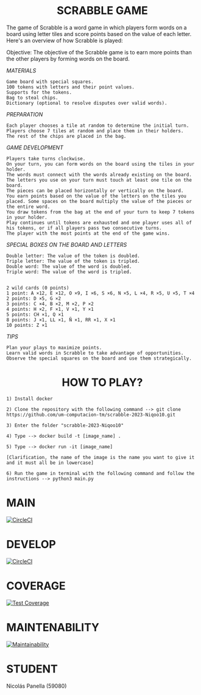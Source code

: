 # <h1 align="center"> SCRABBLE GAME </h1>

The game of Scrabble is a word game in which players form words on a board using letter tiles and score points based on the value of each letter. Here's an overview of how Scrabble is played:

Objective: The objective of the Scrabble game is to earn more points than the other players by forming words on the board.

 <em> MATERIALS </em>

    Game board with special squares.
    100 tokens with letters and their point values.
    Supports for the tokens.
    Bag to steal chips.
    Dictionary (optional to resolve disputes over valid words).

<em> PREPARATION </em>

    Each player chooses a tile at random to determine the initial turn.
    Players choose 7 tiles at random and place them in their holders.
    The rest of the chips are placed in the bag.

<em> GAME DEVELOPMENT </em>

    Players take turns clockwise.
    On your turn, you can form words on the board using the tiles in your holder.
    The words must connect with the words already existing on the board.
    The letters you use on your turn must touch at least one tile on the board.
    The pieces can be placed horizontally or vertically on the board.
    You earn points based on the value of the letters on the tiles you placed. Some spaces on the board multiply the value of the pieces or the entire word.
    You draw tokens from the bag at the end of your turn to keep 7 tokens in your holder.
    Play continues until tokens are exhausted and one player uses all of his tokens, or if all players pass two consecutive turns.
    The player with the most points at the end of the game wins.

<em> SPECIAL BOXES ON THE BOARD AND LETTERS </em>

    Double letter: The value of the token is doubled.
    Triple letter: The value of the token is tripled.
    Double word: The value of the word is doubled.
    Triple word: The value of the word is tripled.


    2 wild cards (0 points)
    1 point: A ×12, E ×12, O ×9, I ×6, S ×6, N ×5, L ×4, R ×5, U ×5, T ×4
    2 points: D ×5, G ×2
    3 points: C ×4, B ×2, M ×2, P ×2
    4 points: H ×2, F ×1, V ×1, Y ×1
    5 points: CH ×1, Q ×1
    8 points: J ×1, LL ×1, Ñ ×1, RR ×1, X ×1
    10 points: Z ×1

 <em> TIPS </em>

    Plan your plays to maximize points.
    Learn valid words in Scrabble to take advantage of opportunities.
    Observe the special squares on the board and use them strategically.


# <h1 align="center"> HOW TO PLAY? </h1>

    1) Install docker

    2) Clone the repository with the following command --> git clone https://github.com/um-computacion-tm/scrabble-2023-Niqoo10.git

    3) Enter the folder "scrabble-2023-Niqoo10"

    4) Type --> docker build -t [image_name] .

    5) Type --> docker run -it [image_name]

    [Clarification, the name of the image is the name you want to give it and it must all be in lowercase]

    6) Run the game in terminal with the following command and follow the instructions --> python3 main.py


# MAIN 

[![CircleCI](https://dl.circleci.com/status-badge/img/gh/um-computacion-tm/scrabble-2023-Niqoo10/tree/main.svg?style=svg)](https://dl.circleci.com/status-badge/redirect/gh/um-computacion-tm/scrabble-2023-Niqoo10/tree/main)

# DEVELOP 

[![CircleCI](https://dl.circleci.com/status-badge/img/gh/um-computacion-tm/scrabble-2023-Niqoo10/tree/develop.svg?style=svg)](https://dl.circleci.com/status-badge/redirect/gh/um-computacion-tm/scrabble-2023-Niqoo10/tree/develop)

# COVERAGE 

[![Test Coverage](https://api.codeclimate.com/v1/badges/d7306880564842fd6761/test_coverage)](https://codeclimate.com/github/um-computacion-tm/scrabble-2023-Niqoo10/test_coverage)

# MAINTENABILITY 

[![Maintainability](https://api.codeclimate.com/v1/badges/d7306880564842fd6761/maintainability)](https://codeclimate.com/github/um-computacion-tm/scrabble-2023-Niqoo10/maintainability)

#  STUDENT 

Nicolás Panella (59080) 

